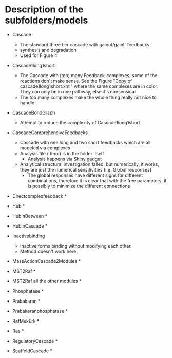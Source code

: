 # Description of the subfolders/models



* Cascade
    * The standard three tier cascade with gainuf/gainlf feedbacks
    * synthesis and degradation
    * Used for Figure 4

* Cascade1long1short
    * The Cascade with (too) many Feedback-complexes, some of the reactions don't make sense. See the Figure "Copy of cascade1long1short.xml" where the same complexes are in color. They can only be in one pathway, else it's nonsensical
    * The too many complexes make the whole thing really not nice to handle

* CascadeBondGraph
    * Attempt to reduce the complexity of Cascade1long1short

* CascadeComprehensiveFeedbacks
    * Cascade with one long and two short feedbacks which are all modeled via complexes
    * Analysis file (.Rmd) is in the folder itself
        * Analysis happens via Shiny gadget
    * Analytical structural investigation failed, but numerically, it works, they are just the numerical sensitivities (i.e. Global responses)
        * The global responses have different signs for different combinations, therefore it is clear that with the free parameters, it is possibly to minimize the different connections

* Directcomplexfeedback
    *

* Hub
    *

* HubInBetween
    *

* HubInCascade
    *

* Inactivebinding
    * Inactive forms binding without modifying each other. 
    * Method doesn't work here

* MassActionCascade2Modules
    *

* MST2Raf
    *

* MST2Raf all the other modules
    *

* Phosphatase
    *

* Prabakaran
    *

* Prabakaranphosphatase
    *

* RafMekErk
    *

* Ras
    *

* RegulatoryCascade
    *

* ScaffoldCascade
    *
